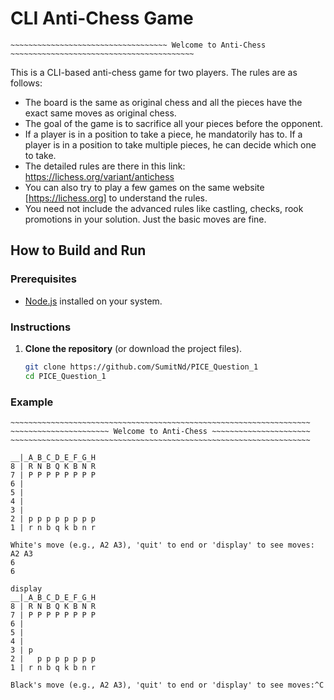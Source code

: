 # CLI Anti-Chess Game

~~~~~~~~~~~~~~~~~~~~~~~~~~~~~~~~~~~~~~~~~~~~~~~~~~~~~~~~~~~~~~~~~~~~~~~~~~~~~~~~~~~~~~~~~~~~~~~~~~~~~~~~~~
~~~~~~~~~~~~~~~~~~~~~~~~~~~~~~~~~~~ Welcome to Anti-Chess ~~~~~~~~~~~~~~~~~~~~~~~~~~~~~~~~~~~~~~~~~
~~~~~~~~~~~~~~~~~~~~~~~~~~~~~~~~~~~~~~~~~~~~~~~~~~~~~~~~~~~~~~~~~~~~~~~~~~~~~~~~~~~~~~~~~~~~~~~~~~~~~~~~~~

This is a CLI-based anti-chess game for two players. The rules are as follows:

- The board is the same as original chess and all the pieces have the exact same moves as original chess.
- The goal of the game is to sacrifice all your pieces before the opponent.
- If a player is in a position to take a piece, he mandatorily has to. If a player is in a position to take multiple pieces, he can decide which one to take.
- The detailed rules are there in this link: https://lichess.org/variant/antichess
- You can also try to play a few games on the same website [https://lichess.org] to understand the rules.
- You need not include the advanced rules like castling, checks, rook promotions in your solution. Just the basic moves are fine.


## How to Build and Run

### Prerequisites
- [Node.js](https://nodejs.org/en/download/)
 installed on your system.

### Instructions

1. **Clone the repository** (or download the project files).

   ```sh
   git clone https://github.com/SumitNd/PICE_Question_1
   cd PICE_Question_1
### Example

```
~~~~~~~~~~~~~~~~~~~~~~~~~~~~~~~~~~~~~~~~~~~~~~~~~~~~~~~~~~~~~~~~~~~
~~~~~~~~~~~~~~~~~~~~~~ Welcome to Anti-Chess ~~~~~~~~~~~~~~~~~~~~~~
~~~~~~~~~~~~~~~~~~~~~~~~~~~~~~~~~~~~~~~~~~~~~~~~~~~~~~~~~~~~~~~~~~~

__|_A_B_C_D_E_F_G_H
8 | R N B Q K B N R
7 | P P P P P P P P
6 |
5 |
4 |
3 |
2 | p p p p p p p p
1 | r n b q k b n r

White's move (e.g., A2 A3), 'quit' to end or 'display' to see moves:
A2 A3
6
6

display
__|_A_B_C_D_E_F_G_H
8 | R N B Q K B N R
7 | P P P P P P P P
6 |
5 |
4 |
3 | p
2 |   p p p p p p p
1 | r n b q k b n r

Black's move (e.g., A2 A3), 'quit' to end or 'display' to see moves:^C

```
